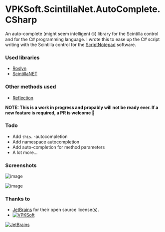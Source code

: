 # VPKSoft.ScintillaNet.AutoComplete.CSharp
An auto-complete (might seem intelligent 🙄) library for the Scintilla control and for the C# programming language.
I wrote this to ease up the C# script writing with the Scintilla control for the [ScriptNotepad](https://github.com/VPKSoft/ScriptNotepad) software.

### Used libraries
* [Roslyn](https://github.com/dotnet/roslyn)
* [ScintillaNET](https://github.com/VPKSoft/ScintillaNET)

### Other methods used
* [Reflection](https://docs.microsoft.com/en-us/dotnet/csharp/programming-guide/concepts/reflection)

**NOTE: This is a work in progress and propably will not be ready ever. If a new feature is required, a PR is welcome 🙂**

### Todo
* Add `this`. -autocompletion
* Add namespace autocompletion
* Add auto-completion for method parameters
* A lot more...

### Screenshots
![image](https://user-images.githubusercontent.com/40712699/103171871-229d7b00-4858-11eb-9015-fef8eb1c78c5.png)

![image](https://user-images.githubusercontent.com/40712699/103171879-27622f00-4858-11eb-974b-f75b636fbc81.png)

### Thanks to
* [JetBrains](https://www.jetbrains.com/?from=VPKSoft.ScintillaNet.AutoComplete.CSharp) for their open source license(s).
* [![VPKSoft](https://circleci.com/gh/VPKSoft/VPKSoft.ScintillaNet.AutoComplete.CSharp.svg?style=shield)](https://app.circleci.com/pipelines/github/VPKSoft/VPKSoft.ScintillaNet.AutoComplete.CSharp)


[![JetBrains](http://www.vpksoft.net/site/External/JetBrains/jetbrains.svg)](https://www.jetbrains.com/?from=VPKSoft.ScintillaNet.AutoComplete.CSharp)
